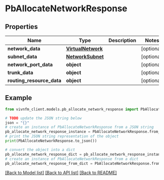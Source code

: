 # PbAllocateNetworkResponse


## Properties

Name | Type | Description | Notes
------------ | ------------- | ------------- | -------------
**network_data** | [**VirtualNetwork**](VirtualNetwork.md) |  | [optional] 
**subnet_data** | [**NetworkSubnet**](NetworkSubnet.md) |  | [optional] 
**network_port_data** | **object** |  | [optional] 
**trunk_data** | **object** |  | [optional] 
**routing_resource_data** | **object** |  | [optional] 

## Example

```python
from vivnfm_client.models.pb_allocate_network_response import PbAllocateNetworkResponse

# TODO update the JSON string below
json = "{}"
# create an instance of PbAllocateNetworkResponse from a JSON string
pb_allocate_network_response_instance = PbAllocateNetworkResponse.from_json(json)
# print the JSON string representation of the object
print(PbAllocateNetworkResponse.to_json())

# convert the object into a dict
pb_allocate_network_response_dict = pb_allocate_network_response_instance.to_dict()
# create an instance of PbAllocateNetworkResponse from a dict
pb_allocate_network_response_from_dict = PbAllocateNetworkResponse.from_dict(pb_allocate_network_response_dict)
```
[[Back to Model list]](../README.md#documentation-for-models) [[Back to API list]](../README.md#documentation-for-api-endpoints) [[Back to README]](../README.md)



